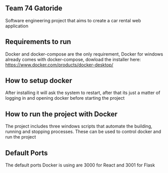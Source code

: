## Team 74 Gatoride
Software engineering project that aims to create a car rental web application

## Requirements to run
Docker and docker-compose are the only requirement, Docker for windows already comes with docker-compose, dowload the installer here:
https://www.docker.com/products/docker-desktop/

## How to setup docker
After installing it will ask the system to restart, after that its just a matter of logging in and opening docker before starting the project

## How to run the project with Docker
The project includes three windows scripts that automate the building, running and stopping processes. These can be used to control docker and run the project

## Default Ports
The default ports Docker is using are 3000 for React and 3001 for Flask
